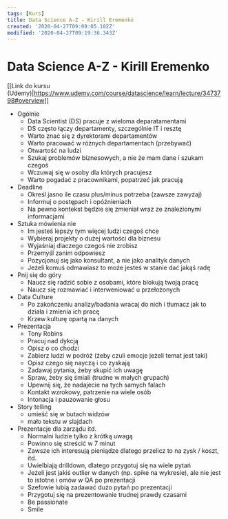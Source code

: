 ```yaml
---
tags: [Kurs]
title: Data Science A-Z - Kirill Eremenko
created: '2020-04-27T09:09:05.102Z'
modified: '2020-04-27T09:19:36.343Z'
---
```


# Data Science A-Z - Kirill Eremenko

[[Link do kursu (Udemy)|https://www.udemy.com/course/datascience/learn/lecture/3473798#overview]]

* Ogólnie
    * Data Scientist (DS) pracuje z wieloma deparatamentami
    * DS często łączy departamenty, szczególnie IT i resztę
    * Warto znać się z dyrektorami departamentów
    * Warto pracować w różnych departamentach (przebywać)
    * Otwartość na ludzi
    * Szukaj problemów biznesowych, a nie że mam dane i szukam czegoś
    * Wczuwaj się w osoby dla których pracujesz
    * Warto pogadać z pracownikami, popatrzeć jak pracują
* Deadline
    * Określ jasno ile czasu plus/minus potrzeba (zawsze zawyżaj)
    * Informuj o postępach  i opóźnieniach
    * Na pewno kontekst będzie się zmieniał wraz ze znalezionymi informacjami
* Sztuka mówienia nie
    * Im jesteś lepszy tym więcej ludzi czegoś chce
    * Wybieraj projekty o dużej wartości dla biznesu
    * Wyjaśniaj dlaczego czegoś nie zrobisz
    * Przemyśl zanim odpowiesz
    * Pozycjonuj się jako konsultant, a nie jako analityk danych
    * Jeżeli komuś odmawiasz to może jesteś w stanie dać jakąś radę
* Pnij się do góry
    * Naucz się radzić sobie z osobami, które blokują twoją pracę
    * Naucz się rozmawiać i interweniować u przełożonych
* Data Culture
    * Po zakończeniu analizy/badania wracaj do nich i tłumacz jak to działa i zmienia ich pracę
    * Krzew kulturę opartą na danych
* Prezentacja
    * Tony Robins
    * Pracuj nad dykcją
    * Opisz o co chodzi
    * Zabierz ludzi w podróż (żeby czuli emocje jeżeli temat jest taki)
    * Opisz czego się nayczą i co zyskają
    * Zadawaj pytania, żeby skupić ich uwagę
    * Spraw, żeby się śmiali (trudne w małych grupach)
    * Upewnij się, że nadajecie na tych samych falach
    * Kontakt wzrokowy, patrzenie na wiele osób
    * Intonacja i pauzowanie głosu
* Story telling
    * umieść się w butach widzów
    * mało tekstu w slajdach
* Prezentacje dla zarządu itd.
    * Normalni ludzie tylko z krótką uwagą
    * Powinno się streścić w 7 minut
    * Zawsze ich interesują pieniądze dlatego przelicz to na zysk / koszt, itd.
    * Uwielbiają drilldown, dlatego przygotuj się na wiele pytań
    * Jeżeli jest jakiś outlier w danych (np. spike na wykresie), ale nie jest to istotne i omów w QA po prezentacji
    * Szefowie lubią zadawać dużo pytań po prezentacji
    * Przygotuj się na prezentowanie trudnej prawdy czasami
    * Be passionate
    * Smile
